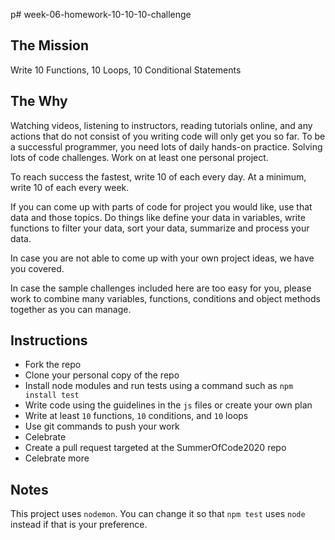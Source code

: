 p# week-06-homework-10-10-10-challenge

## The Mission

Write 10 Functions, 10 Loops, 10 Conditional Statements

## The Why

Watching videos, listening to instructors, reading tutorials online, and any actions that do not consist of you writing code will only get you so far. To be a successful programmer, you need lots of daily hands-on practice. Solving lots of code challenges.  Work on at least one personal project.

To reach success the fastest, write 10 of each every day.  At a minimum, write 10 of each every week.

If you can come up with parts of code for project you would like, use that data and those topics. Do things like define your data in variables, write functions to filter your data, sort your data, summarize and process your data.

In case you are not able to come up with your own project ideas, we have you covered.

In case the sample challenges included here are too easy for you, please work to combine many variables, functions, conditions and object methods together as you can manage.

## Instructions

- Fork the repo
- Clone your personal copy of the repo
- Install node modules and run tests using a command such as `npm install test`
- Write code using the guidelines in the `js` files or create your own plan
- Write at least `10` functions, `10` conditions, and `10` loops
- Use git commands to push your work
- Celebrate
- Create a pull request targeted at the SummerOfCode2020 repo
- Celebrate more

## Notes

This project uses `nodemon`. You can change it so that `npm test` uses `node` instead if that is your preference.
